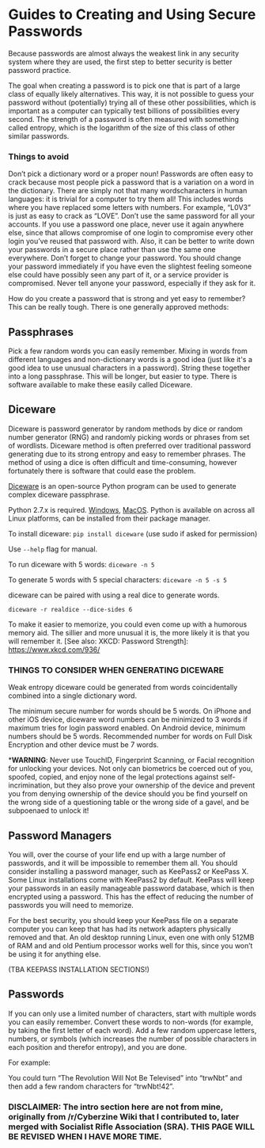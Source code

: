 # Guides to Creating and Using Secure Passwords

Because passwords are almost always the weakest link in any security system where they are used, the first step to better security is better password practice.

The goal when creating a password is to pick one that is part of a large class of equally likely alternatives. This way, it is not possible to guess your password without (potentially) trying all of these other possibilities, which is important as a computer can typically test billions of possibilities every second. The strength of a password is often measured with something called entropy, which is the logarithm of the size of this class of other similar passwords.

### Things to avoid

Don’t pick a dictionary word or a proper noun! Passwords are often easy to crack because most people pick a password that is a variation on a word in the dictionary. There are simply not that many wordscharacters in human languages: it is trivial for a computer to try them all! This includes words where you have replaced some letters with numbers. For example, “L0V3” is just as easy to crack as “LOVE”. Don’t use the same password for all your accounts. If you use a password one place, never use it again anywhere else, since that allows compromise of one login to compromise every other login you’ve reused that password with. Also, it can be better to write down your passwords in a secure place rather than use the same one everywhere. Don’t forget to change your password. You should change your password immediately if you have even the slightest feeling someone else could have possibly seen any part of it, or a service provider is compromised. Never tell anyone your password, especially if they ask for it.

How do you create a password that is strong and yet easy to remember? This can be really tough. There is one generally approved methods:

## Passphrases

Pick a few random words you can easily remember. Mixing in words from different languages and non-dictionary words is a good idea (just like it's a good idea to use unusual characters in a password). String these together into a long passphrase. This will be longer, but easier to type. There is software available to make these easily called Diceware.

## Diceware

Diceware is password generator by random methods by dice or random number generator (RNG) and randomly picking words or phrases from set of wordlists. Diceware method is often preferred over traditional password generating due to its strong entropy and easy to remember phrases. The method of using a dice is often difficult and time-consuming, however fortunately there is software that could ease the problem.

[Diceware](https://github.com/ulif/diceware) is an open-source Python program can be used to generate complex diceware passphrase.

Python 2.7.x is required. [Windows](https://www.python.org/downloads/windows/), [MacOS](https://www.python.org/downloads/mac-osx/). Python is available on across all Linux platforms, can be installed from their package manager.

To install diceware: `pip install diceware` (use sudo if asked for permission)

Use `--help` flag for manual.

To run diceware with 5 words: `diceware -n 5`

To generate 5 words with 5 special characters: `diceware -n 5 -s 5`

diceware can be paired with using a real dice to generate words. 

`diceware -r realdice --dice-sides 6`

To make it easier to memorize, you could even come up with a humorous memory aid. The sillier and more unusual it is, the more likely it is that you will remember it. [See also: XKCD: Password Strength]: https://www.xkcd.com/936/

### THINGS TO CONSIDER WHEN GENERATING DICEWARE

Weak entropy diceware could be generated from words coincidentally combined into a single dictionary word.

The minimum secure number for words should be 5 words. On iPhone and other iOS device, diceware word numbers can be minimized to 3 words if maximum tries for login password enabled. On Android device, minimum numbers should be 5 words. Recommended number for words on Full Disk Encryption and other device must be 7 words.

***WARNING**: Never use TouchID, Fingerprint Scanning, or Facial recognition for unlocking your devices. Not only can biometrics be coerced out of you, spoofed, copied, and enjoy none of the legal protections against self-incrimination, but they also prove your ownership of the device and prevent you from denying ownership of the device should you be find yourself on the wrong side of a questioning table or the wrong side of a gavel, and be subpoenaed to unlock it!

## Password Managers

You will, over the course of your life end up with a large number of passwords, and it will be impossible to remember them all. You should consider installing a password manager, such as KeePass2 or KeePass X. Some Linux installations come with KeePass2 by default. KeePass will keep your passwords in an easily manageable password database, which is then encrypted using a password. This has the effect of reducing the number of passwords you will need to memorize.

For the best security, you should keep your KeePass file on a separate computer you can keep that has had its network adapters physically removed and that. An old desktop running Linux, even one with only 512MB of RAM and and old Pentium processor works well for this, since you won’t be using it for anything else.

(TBA KEEPASS INSTALLATION SECTIONS!)

## Passwords

If you can only use a limited number of characters, start with multiple words you can easily remember. Convert these words to non-words (for example, by taking the first letter of each word). Add a few random uppercase letters, numbers, or symbols (which increases the number of possible characters in each position and therefor entropy), and you are done.

For example:

You could turn “The Revolution Will Not Be Televised” into “trwNbt” and then add a few random characters for “trwNbt!42”.

### DISCLAIMER: The intro section here are not from mine, originally from /r/Cyberzine Wiki that I contributed to, later merged with Socialist Rifle Association (SRA). THIS PAGE WILL BE REVISED WHEN I HAVE MORE TIME.
